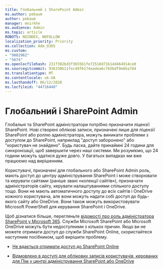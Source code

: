 ```yaml
---
title: Глобальний і SharePoint Admin
ms.author: pebaum
author: pebaum
manager: mnirkhe
ms.audience: Admin
ms.topic: article
ROBOTS: NOINDEX, NOFOLLOW
localization_priority: Priority
ms.collection: Adm_O365
ms.custom:
- "9002962"
- "5674"
ms.openlocfilehash: 231f302bd3f3655b1fe72518d71b14d464914ce0
ms.sourcegitcommit: 936330b11fec49f6174eadea6c765bdf9e6ba784
ms.translationtype: MT
ms.contentlocale: uk-UA
ms.lasthandoff: 06/12/2020
ms.locfileid: "44716440"
---
```

# <a name="global-and-sharepoint-admin"></a>Глобальний і SharePoint Admin

Глобальні та SharePoint адміністратори потрібно призначити ліцензії SharePoint. Нові створені облікові записи, призначені лише для ліцензії SharePoint або роллю адміністратора, можуть виникати проблеми з доступом до SharePoint, наприклад "доступ заборонено" або "користувач не знайдено". Будь ласка, дайте принаймні 24 години для синхронізації, щоб завершити через наші системи. Ми розуміємо, що 24 години можуть здатися дуже довго. У багатьох випадках ми вже працюємо над вирішенням.

Користувачі, призначені для глобального або SharePoint Admin роль, мають доступ до центру адміністрування SharePoint і може створювати та керувати сайтами (раніше звані «колекції сайтів»), призначати адміністраторів сайту, керувати налаштуваннями спільного доступу тощо. Вони не мають автоматичного доступу до всіх сайтів і OneDrive кожного користувача, але вони можуть надати собі доступ до будь-якого сайту або OneDrive. Вони також можуть використовувати Microsoft PowerShell для керування SharePoint і OneDrive.

Щоб дізнатися більше, перегляньте [відомості про роль адміністратора SharePoint у Microsoft 365](https://docs.microsoft.com/sharepoint/sharepoint-admin-role).
Служби Microsoft SharePoint або Microsoft OneDrive можуть бути недоступними з кількох причин. Якщо ви не можете отримати доступ до служби SharePoint Online, скористайтеся наступним посібником, щоб вирішити проблему.

- [Не вдається отримати доступ до SharePoint Online](https://docs.microsoft.com/sharepoint/troubleshoot/sharing-and-permissions/sharepoint-online-inaccessible)

- [Відмовлено в доступі для облікових записів користувачів, керованих для Пім у центрі адміністрування SharePoint або OneDrive](https://docs.microsoft.com/sharepoint/troubleshoot/administration/access-denied-to-pim-user-accounts)